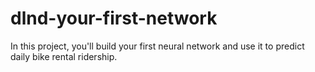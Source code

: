 # dlnd-your-first-network
In this project, you'll build your first neural network and use it to predict daily bike rental ridership.
